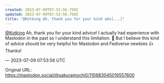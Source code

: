 ```yaml
---
created: 2023-07-09T07:53:56.750Z
updated: 2023-07-09T07:53:56.750Z
title: "@Kotking Ah, thank you for your kind adv[...]"
---
```


<p><span class="h-card" translate="no"><a href="https://mastodon.social/@Kotking" class="u-url mention">@<span>Kotking</span></a></span> Ah, thank you for your kind advice! I actually had experience with Mastodon in the past so I understand this limitation. 🙂  But I believe this kind of advice should be very helpful for Mastodon and Fediverse newbies 👍 Thanks!</p>

&mdash; 2023-07-09 07:53:56 UTC

Original URL: https://mastodon.social/@sakuramochi0/110683045019557600

